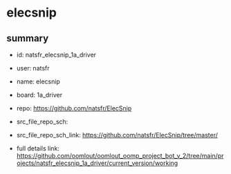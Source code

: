 # elecsnip
 
## summary 
* id: natsfr_elecsnip_1a_driver
* user: natsfr
* name: elecsnip
* board: 1a_driver
* repo: https://github.com/natsfr/ElecSnip



* src_file_repo_sch: 
* src_file_repo_sch_link: https://github.com/natsfr/ElecSnip/tree/master/
* full details link: https://github.com/oomlout/oomlout_oomp_project_bot_v_2/tree/main/projects/natsfr_elecsnip_1a_driver/current_version/working  







